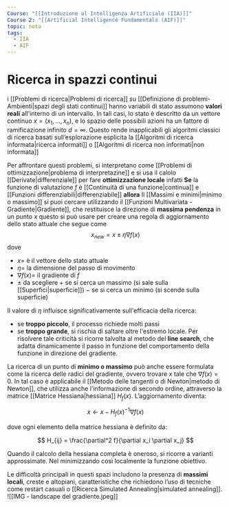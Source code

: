 ```yaml
---
Course: "[[Introduzione al Intelligenza Artificiale (IIA)]]"
Course 2: "[[Artificial Intelligence Fundamentals (AIF)]]"
topic: nota
tags:
  - IIA
  - AIF
---
```


# Ricerca in spazzi continui

i [[Problemi di ricerca|Problemi di ricerca]] su [[Definizione di problemi-Ambienti|spazi degli stati continui]]  hanno variabili di stato assumono **valori reali** all'interno di un intervallo. In tali casi, lo stato è descritto da un vettore continuo $x = (x_1,\dots,x_n)$, e lo spazio delle possibili azioni ha un fattore di ramificazione infinito $d = \infty$. Questo rende inapplicabili gli algoritmi classici di ricerca basati sull’esplorazione esplicita la [[Algoritmi di ricerca informata|ricerca informati]] o [[Algoritmi di ricerca non informati|non informata]] 

Per affrontare questi problemi, si interpretano come [[Problemi di ottimizzazione|problema di interpretazine]] e si usa il calolo [[Derivate|differenziale]] per fare **ottimizzazione locale** infatti
**Se** la  funzione di valutazione $f$ è [[Continuità di una funzione|continua]] e [[Funzioni differenziabili|differenziabile]]  **allora** Il [[Massimi e minimi|minimo o massimo]] si puoi cercare utilizzando il [[Funzioni Multivariata - Gradiente|Gradiente]], che restituisce la direzione di **massima pendenza** in un punto $x$ questo si può usare per creare una regola di aggiornamento dello stato attuale che segue come $$x_{new}=x \pm \eta\nabla f(x)$$dove 
- $x =$ è il vettore dello stato attuale
- $\eta=$ la dimensione del passo di movimento
- $\nabla f(x)=$ il gradiente di $f$
- $\pm$ da scegliere $+$ se si cerca un massimo (si sale sulla [[Superfici|superficie]]) $-$ se si cerca un minimo (si scende sulla superficie)

Il valore di $\eta$ influisce significativamente sull'efficacia della ricerca: 
- se **troppo piccolo**, il processo richiede molti passi
- se **troppo grande**, si rischia di saltare oltre l'estremo locale.
 Per risolvere tale criticità si ricorre talvolta al metodo del **line search**, che adatta dinamicamente il passo in funzione del comportamento della funzione in direzione del gradiente.

La ricerca di un punto di **minimo o massimo** può anche essere formulata come la ricerca delle radici del gradiente, ovvero trovare $x$ tale che $\nabla f(x) = 0$. In tal caso è applicabile il [[Metodo delle tangenti o di Newton|metodo di Newton]], che utilizza anche l'informazione di secondo ordine, attraverso la matrice [[Matrice Hessiana|hessiana]] $H_f(x)$. L’aggiornamento diventa:

$$
x \leftarrow x - H_f(x)^{-1} \nabla f(x)
$$

dove ogni elemento della matrice hessiana è definito da:

$$
H_{ij} = \frac{\partial^2 f}{\partial x_i \partial x_j}
$$

Quando il calcolo della hessiana completa è oneroso, si ricorre a varianti approssimate. Nel minimizzando così localmente la funzione obiettivo.

Le difficoltà principali in questi spazi includono la presenza di **massimi locali**, creste e altopiani, caratteristiche che richiedono l’uso di tecniche come restart casuali o [[Ricerca Simulated Annealing|simulated annealing]]. 
![[IMG - landscape del gradiente.jpeg]]